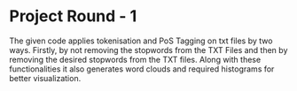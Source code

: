 # Project Round - 1

The given code applies tokenisation and PoS Tagging on txt files by two ways. Firstly, by not removing the stopwords from the TXT Files and then by removing the desired stopwords from the TXT files. Along with these functionalities it also generates word clouds and required histograms for better visualization.
